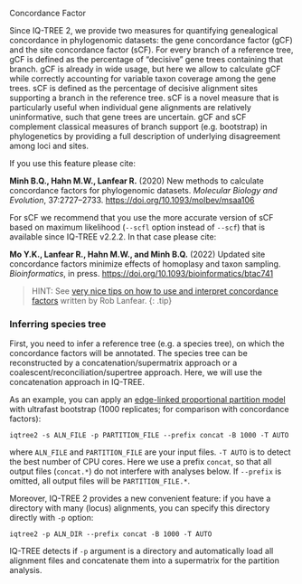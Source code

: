 Concordance Factor

Since IQ-TREE 2, we provide two measures for quantifying genealogical concordance in phylogenomic datasets: the gene concordance factor (gCF) and the site concordance factor (sCF). For every branch of a reference tree, gCF is defined as the percentage of “decisive” gene trees containing that branch. gCF is already in wide usage, but here we allow to calculate gCF while correctly accounting for variable taxon coverage among the gene trees. sCF is defined as the percentage of decisive alignment sites supporting a branch in the reference tree. sCF is a novel measure that is particularly useful when individual gene alignments are relatively uninformative, such that gene trees are uncertain. gCF and sCF complement classical measures of branch support (e.g. bootstrap) in phylogenetics by providing a full description of underlying disagreement among loci and sites.

If you use this feature please cite: 

__Minh B.Q., Hahn M.W., Lanfear R.__ (2020) New methods to calculate concordance factors for phylogenomic datasets. _Molecular Biology and Evolution_, 37:2727–2733. <https://doi.org/10.1093/molbev/msaa106>

For sCF we recommend that you use the more accurate version of sCF based on maximum likelihood (`--scfl` option instead of `--scf`) that is available since IQ-TREE v2.2.2. In that case please cite:

__Mo Y.K., Lanfear R., Hahn M.W., and Minh B.Q.__ (2022) Updated site concordance factors minimize effects of homoplasy and taxon sampling. _Bioinformatics_, in press. <https://doi.org/10.1093/bioinformatics/btac741>

> HINT: See [very nice tips on how to use and interpret concordance factors](http://www.robertlanfear.com/blog/files/concordance_factors.html) written by Rob Lanfear.
{: .tip}

### Inferring species tree

First, you need to infer a reference tree (e.g. a species tree), on which the concordance factors will be annotated. The species tree can be reconstructed by a concatenation/supermatrix approach or a coalescent/reconciliation/supertree approach. Here, we will use the concatenation approach in IQ-TREE. 

As an example, you can apply an [edge-linked proportional partition model](Complex-Models) with ultrafast bootstrap (1000 replicates; for comparison with concordance factors):

	iqtree2 -s ALN_FILE -p PARTITION_FILE --prefix concat -B 1000 -T AUTO

where `ALN_FILE` and `PARTITION_FILE` are your input files. `-T AUTO` is to detect the best number of CPU cores. Here we use a prefix `concat`, so that all output files (`concat.*`) do not interfere with analyses below. If `--prefix` is omitted, all output files will be `PARTITION_FILE.*`.

Moreover, IQ-TREE 2 provides a new convenient feature: if you have a directory with many (locus) alignments, you can specify this directory directly with `-p` option:

	iqtree2 -p ALN_DIR --prefix concat -B 1000 -T AUTO
	
IQ-TREE detects if `-p` argument is a directory and automatically load all alignment files and concatenate them into a supermatrix for the partition analysis.